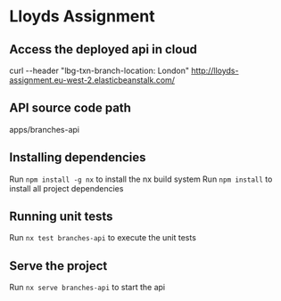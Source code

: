 

# Lloyds Assignment

## Access the deployed api in cloud

curl --header "lbg-txn-branch-location: London" http://lloyds-assignment.eu-west-2.elasticbeanstalk.com/


## API source code path

apps/branches-api


## Installing dependencies

Run  `npm install -g nx` to install the nx build system
Run  `npm install` to install all project dependencies


## Running unit tests

Run `nx test branches-api` to execute the unit tests


## Serve the project

Run `nx serve branches-api` to start the api


